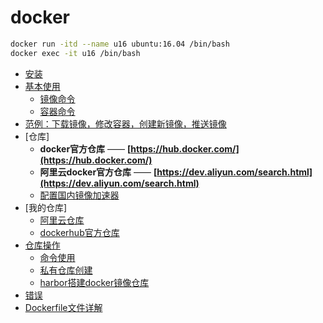 # docker

```bash
docker run -itd --name u16 ubuntu:16.04 /bin/bash
docker exec -it u16 /bin/bash
```

- [安装](docker.install.md)
- [基本使用](docker.use.md)
  - [镜像命令](docker.use.md#2-镜像)
  - [容器命令](docker.use.md#3-容器)
- [范例：下载镜像，修改容器，创建新镜像，推送镜像](docker.eg.md)
- [仓库]
  - **docker官方仓库** —— **[https://hub.docker.com/](https://hub.docker.com/)**
  - **阿里云docker官方仓库** —— **[https://dev.aliyun.com/search.html](https://dev.aliyun.com/search.html)**
  - [配置国内镜像加速器](docker.accelerator.md)
- [我的仓库]
  - [阿里云仓库](aliyun.registry.md)
  - [dockerhub官方仓库](docker.registry.md)
- [仓库操作](docker.registry.md)
  - [命令使用](docker.registry.md)
  - [私有仓库创建](docker.private.registry.md)
  - [harbor搭建docker镜像仓库](docker.harbor.registry.md)
- [错误](error.md)
- [Dockerfile文件详解](dockerfile.md)
